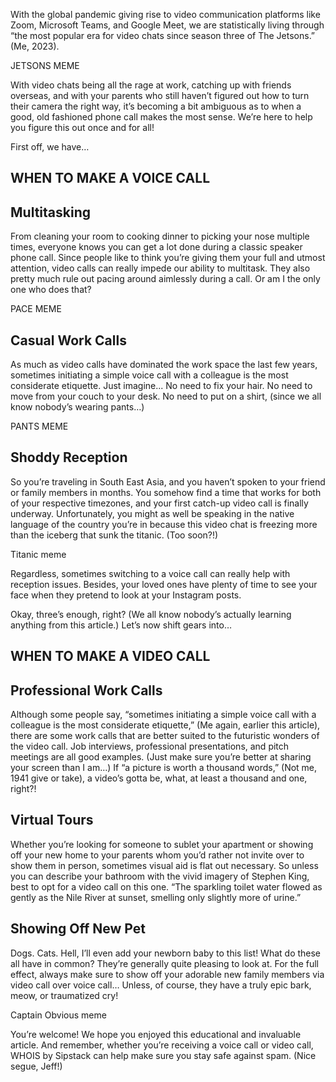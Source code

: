 With the global pandemic giving rise to video communication platforms like Zoom, Microsoft Teams, and Google Meet, we are statistically living through “the most popular era for video chats since season three of The Jetsons.” (Me, 2023). 

JETSONS MEME

With video chats being all the rage at work, catching up with friends overseas, and with your parents who still haven’t figured out how to turn their camera the right way, it’s becoming a bit ambiguous as to when a good, old fashioned phone call makes the most sense. We’re here to help you figure this out once and for all!

First off, we have…

## WHEN TO MAKE A VOICE CALL

## Multitasking

From cleaning your room to cooking dinner to picking your nose multiple times, everyone knows you can get a lot done during a classic speaker phone call. Since people like to think you’re giving them your full and utmost attention, video calls can really impede our ability to multitask. They also pretty much rule out pacing around aimlessly during a call. Or am I the only one who does that? 

PACE MEME

## Casual Work Calls 
As much as video calls have dominated the work space the last few years, sometimes initiating a simple voice call with a colleague is the most considerate etiquette. Just imagine... No need to fix your hair. No need to move from your couch to your desk. No need to put on a shirt, (since we all know nobody’s wearing pants…)

PANTS MEME

## Shoddy Reception

So you’re traveling in South East Asia, and you haven’t spoken to your friend or family members in months. You somehow find a time that works for both of your respective timezones, and your first catch-up video call is finally underway. Unfortunately, you might as well be speaking in the native language of the country you’re in because this video chat is freezing more than the iceberg that sunk the titanic. (Too soon?!) 

Titanic meme

Regardless, sometimes switching to a voice call can really help with reception issues. Besides, your loved ones have plenty of time to see your face when they pretend to look at your Instagram posts.

Okay, three’s enough, right? (We all know nobody’s actually learning anything from this article.) Let’s now shift gears into…

## WHEN TO MAKE A VIDEO CALL

## Professional Work Calls
Although some people say, “sometimes initiating a simple voice call with a colleague is the most considerate etiquette,” (Me again, earlier this article), there are some work calls that are better suited to the futuristic wonders of the video call. Job interviews, professional presentations, and pitch meetings are all good examples. (Just make sure you’re better at sharing your screen than I am…) If “a picture is worth a thousand words,” (Not me, 1941 give or take), a video’s gotta be, what, at least a thousand and one, right?!

## Virtual Tours
Whether you’re looking for someone to sublet your apartment or showing off your new home to your parents whom you’d rather not invite over to show them in person, sometimes visual aid is flat out necessary. So unless you can describe your bathroom with the vivid imagery of Stephen King, best to opt for a video call on this one. “The sparkling toilet water flowed as gently as the Nile River at sunset, smelling only slightly more of urine.” 

## Showing Off New Pet
Dogs. Cats. Hell, I’ll even add your newborn baby to this list! What do these all have in common? They’re generally quite pleasing to look at. For the full effect, always make sure to show off your adorable new family members via video call over voice call… Unless, of course, they have a truly epic bark, meow, or traumatized cry!

Captain Obvious meme

You’re welcome! We hope you enjoyed this educational and invaluable article. And remember, whether you’re receiving a voice call or video call, WHOIS by Sipstack can help make sure you stay safe against spam. (Nice segue, Jeff!) 
